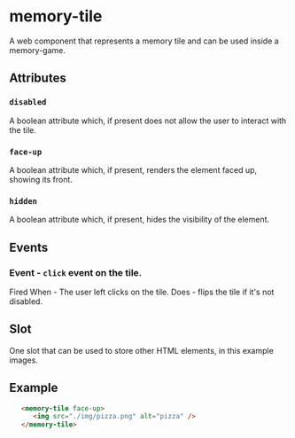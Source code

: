 # memory-tile

A web component that represents a memory tile and can be used inside a memory-game.


## Attributes

### `disabled`
A boolean attribute which, if present does not allow the user to interact with the tile.

### `face-up`
A boolean attribute which, if present, renders the element faced up, showing its front.

### `hidden`
A boolean attribute which, if present, hides the visibility of the element.


## Events

### Event - `click` event on the tile.
Fired When - The user left clicks on the tile.
Does - flips the tile if it's not disabled.


## Slot
One slot that can be used to store other HTML elements, in this example images.


## Example

```html
   <memory-tile face-up>
      <img src="./img/pizza.png" alt="pizza" />
   </memory-tile>
```